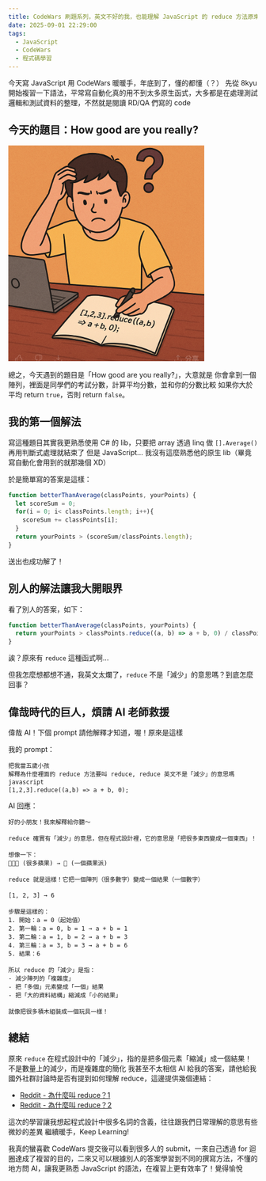 ```yaml
---
title: CodeWars 刷題系列，英文不好的我，也能理解 JavaScript 的 reduce 方法原來不是「減少」的意思！
date: 2025-09-01 22:29:00
tags:
  - JavaScript
  - CodeWars
  - 程式碼學習
---
```


今天寫 JavaScript 用 CodeWars 暖暖手，年底到了，懂的都懂（？）
先從 8kyu 開始複習一下語法，平常寫自動化真的用不到太多原生函式，大多都是在處理測試邏輯和測試資料的整理，不然就是閱讀 RD/QA 們寫的 code

## 今天的題目：How good are you really?

![image1-confusing-to-reduce](../img/2025-codewars-javascript-reduce-discovery/image.png)

總之，今天遇到的題目是「How good are you really?」，大意就是
你會拿到一個陣列，裡面是同學們的考試分數，計算平均分數，並和你的分數比較
如果你大於平均 return `true`，否則 return `false`。

## 我的第一個解法

寫這種題目其實我更熟悉使用 C# 的 lib，只要把 array 透過 linq 做 `[].Average()` 再用判斷式處理就結束了
但是 JavaScript... 我沒有這麼熟悉他的原生 lib（畢竟寫自動化會用到的就那幾個 XD）

於是簡單寫的答案是這樣：

```javascript
function betterThanAverage(classPoints, yourPoints) {
  let scoreSum = 0;
  for(i = 0; i< classPoints.length; i++){
    scoreSum += classPoints[i];
  }
  return yourPoints > (scoreSum/classPoints.length);
}
```

送出也成功解了！

## 別人的解法讓我大開眼界

看了別人的答案，如下：

```javascript
function betterThanAverage(classPoints, yourPoints) {
  return yourPoints > classPoints.reduce((a, b) => a + b, 0) / classPoints.length; 
}
```

誒？原來有 `reduce` 這種函式啊...

但我怎麼想都想不通，我英文太爛了，`reduce` 不是「減少」的意思嗎？到底怎麼回事？

## 偉哉時代的巨人，煩請 AI 老師救援

偉哉 AI！下個 prompt 請他解釋才知道，喔！原來是這樣

我的 prompt：

```text
把我當五歲小孩
解釋為什麼裡面的 reduce 方法要叫 reduce, reduce 英文不是「減少」的意思嗎
javascript
[1,2,3].reduce((a,b) => a + b, 0);
```

AI 回應：

```text
好的小朋友！我來解釋給你聽～

reduce 確實有「減少」的意思，但在程式設計裡，它的意思是「把很多東西變成一個東西」！

想像一下：
🍎🍎🍎 (很多蘋果) → 🥧 (一個蘋果派)

reduce 就是這樣！它把一個陣列（很多數字）變成一個結果（一個數字）

[1, 2, 3] → 6

步驟是這樣的：
1. 開始：a = 0（起始值）
2. 第一輪：a = 0, b = 1 → a + b = 1
3. 第二輪：a = 1, b = 2 → a + b = 3  
4. 第三輪：a = 3, b = 3 → a + b = 6
5. 結果：6

所以 reduce 的「減少」是指：
- 減少陣列的「複雜度」
- 把「多個」元素變成「一個」結果
- 把「大的資料結構」縮減成「小的結果」

就像把很多積木組裝成一個玩具一樣！
```

## 總結

原來 `reduce` 在程式設計中的「減少」，指的是把多個元素「縮減」成一個結果！不是數量上的減少，而是複雜度的簡化
我甚至不太相信 AI 給我的答案，請他給我國外社群討論時是否有提到如何理解 reduce，這邊提供幾個連結：

- [Reddit - 為什麼叫 reduce？1](https://www.reddit.com/r/learnprogramming/comments/15ywksn/comment/jxfb89s/)  
- [Reddit - 為什麼叫 reduce？2](https://www.reddit.com/r/learnjavascript/comments/s1e4g1/comment/hs8j32z/)

這次的學習讓我想起程式設計中很多名詞的含義，往往跟我們日常理解的意思有些微妙的差異
繼續暖手，Keep Learning!

我真的蠻喜歡 CodeWars 提交後可以看到很多人的 submit，一來自己透過 for 迴圈達成了複習的目的，二來又可以根據別人的答案學習到不同的撰寫方法，不懂的地方問 AI，讓我更熟悉 JavaScript 的語法，在複習上更有效率了！覺得愉悅
